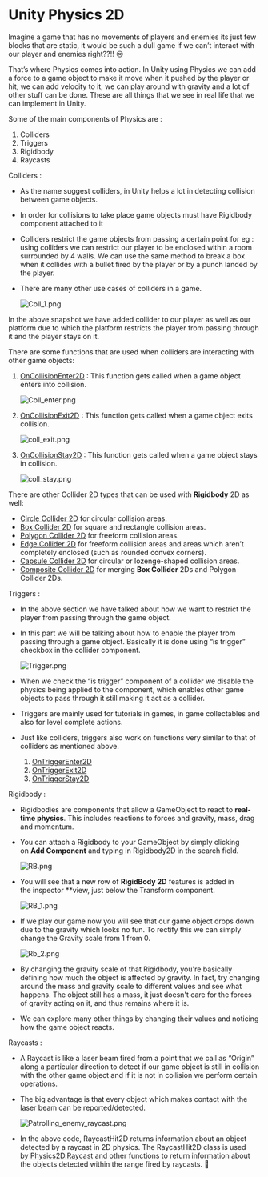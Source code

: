 # Unity Physics 2D

Imagine a game that has no movements of players and enemies its just few blocks that are static, it would be such a dull game if we can’t interact with our player and enemies right??!! 😢 

That’s where Physics comes into action. In Unity using Physics we can add a force to a game object to make it move when it pushed by the player or hit, we can add velocity to it, we can play around with gravity and a lot of other stuff can be done. These are all things that we see in real life that we can implement in Unity.

Some of the main components of Physics are :

1. Colliders
2. Triggers
3. Rigidbody
4. Raycasts

Colliders : 

- As the name suggest colliders, in Unity helps a lot in detecting collision between game objects.
- In order for collisions to take place game objects must have Rigidbody component attached to it
- Colliders restrict the game objects from passing a certain point for eg : using colliders we can restrict our player to be enclosed within a room surrounded by 4 walls. We can use the same method to break a box when it collides with a bullet fired by the player or by a punch landed by the player.
- There are many other use cases of colliders in a game.
    
    ![Coll_1.png](https://s3-us-west-2.amazonaws.com/secure.notion-static.com/e9f13fb6-cacd-4fbf-95ff-114b1372caa4/Coll_1.png)
    

In the above snapshot we have added collider to our player as well as our platform due to which the platform restricts the player from passing through it and the player stays on it.

There are some functions that are used when colliders are interacting with other game objects:

1. [OnCollisionEnter2D](https://docs.unity3d.com/ScriptReference/MonoBehaviour.OnCollisionEnter2D.html) : This function gets called when a game object enters into collision.
    
    ![Coll_enter.png](https://s3-us-west-2.amazonaws.com/secure.notion-static.com/6395097c-bb27-45aa-85aa-c32306f203ce/Coll_enter.png)
    
2. [OnCollisionExit2D](https://docs.unity3d.com/ScriptReference/MonoBehaviour.OnCollisionExit2D.html) : This function gets called when a game object exits collision.
    
    ![coll_exit.png](https://s3-us-west-2.amazonaws.com/secure.notion-static.com/5a1cff1e-ca6f-493e-b7f5-828944cfdb95/coll_exit.png)
    
3. [OnCollisionStay2D](https://docs.unity3d.com/ScriptReference/MonoBehaviour.OnCollisionStay2D.html) : This function gets called when a game object stays in collision.
    
    ![coll_stay.png](https://s3-us-west-2.amazonaws.com/secure.notion-static.com/1178624e-19ab-43ca-9e80-bb58e3ad1a3f/coll_stay.png)
    

There are other Collider 2D types that can be used with **Rigidbody** 2D as well:

- [Circle Collider 2D](https://docs.unity3d.com/Manual/class-CircleCollider2D.html) for circular collision areas.
- [Box Collider 2D](https://docs.unity3d.com/Manual/class-BoxCollider2D.html) for square and rectangle collision areas.
- [Polygon Collider 2D](https://docs.unity3d.com/Manual/class-PolygonCollider2D.html) for freeform collision areas.
- [Edge Collider 2D](https://docs.unity3d.com/Manual/class-EdgeCollider2D.html) for freeform collision areas and areas which aren’t completely enclosed (such as rounded convex corners).
- [Capsule Collider 2D](https://docs.unity3d.com/Manual/class-CapsuleCollider2D.html) for circular or lozenge-shaped collision areas.
- [Composite Collider 2D](https://docs.unity3d.com/Manual/class-CompositeCollider2D.html) for merging **Box Collider** 2Ds and Polygon Collider 2Ds.

Triggers :

- In the above section we have talked about how we want to restrict the player from passing through the game object.
- In this part we will be talking about how to enable the player from passing through a game object. Basically it is done using “is trigger” checkbox in the collider component.
    
    ![Trigger.png](https://s3-us-west-2.amazonaws.com/secure.notion-static.com/41c8fc47-2043-4e16-a7aa-ca8f0cb03bbc/Trigger.png)
    
- When we check the “is trigger” component of a collider we disable the physics being applied to the component, which enables other game objects to pass through it still making it act as a collider.
- Triggers are mainly used for tutorials in games, in game collectables and also for level complete actions.
- Just like colliders, triggers also work on functions very similar to that of colliders as mentioned above.
    1. [OnTriggerEnter2D](https://docs.unity3d.com/ScriptReference/MonoBehaviour.OnTriggerEnter2D.html)
    2. [OnTriggerExit2D](https://docs.unity3d.com/ScriptReference/MonoBehaviour.OnTriggerExit2D.html)
    3. [OnTriggerStay2D](https://docs.unity3d.com/ScriptReference/MonoBehaviour.OnTriggerStay2D.html)

Rigidbody : 

- Rigidbodies are components that allow a GameObject to react to **real-time physics**. This includes reactions to forces and gravity, mass, drag and momentum.
- You can attach a Rigidbody to your GameObject by simply clicking on **Add Component** and typing in Rigidbody2D in the search field.
    
    ![RB.png](https://s3-us-west-2.amazonaws.com/secure.notion-static.com/374d11ec-c397-4223-807a-25393e3b8e87/RB.png)
    
- You will see that a new row of **RigidBody 2D** features is added in the inspector **view, just below the Transform component.
    
    ![RB_1.png](https://s3-us-west-2.amazonaws.com/secure.notion-static.com/bbbd7326-27b1-47b8-b104-70cf941ecfd5/RB_1.png)
    
- If we play our game now you will see that our game object drops down due to the gravity which looks no fun. To rectify this we can simply change the Gravity scale from 1 from 0.
    
    ![Rb_2.png](https://s3-us-west-2.amazonaws.com/secure.notion-static.com/eebb26ec-7446-4c72-b202-b4ef8156babc/Rb_2.png)
    
- By changing the gravity scale of that Rigidbody, you're basically defining how much the object is affected by gravity. In fact, try changing around the mass and gravity scale to different values and see what happens. The object still has a mass, it just doesn't care for the forces of gravity acting on it, and thus remains where it is.
- We can explore many other things by changing their values and noticing how the game object reacts.

Raycasts :

- A Raycast is like a laser beam fired from a point that we call as “Origin” along a particular direction to detect if our game object is still in collision with the other game object and if it is not in collision we perform certain operations.
- The big advantage is that every object which makes contact with the laser beam can be reported/detected.
    
    ![Patrolling_enemy_raycast.png](https://s3-us-west-2.amazonaws.com/secure.notion-static.com/131189f7-d173-4b50-a9a1-14f6cef9733b/Patrolling_enemy_raycast.png)
    
- In the above code, RaycastHit2D returns information about an object detected by a raycast in 2D physics. The RaycastHit2D class is used by [Physics2D.Raycast](https://docs.unity3d.com/ScriptReference/Physics2D.Raycast.html) and other functions to return information about the objects detected within the range fired by raycasts. 👾